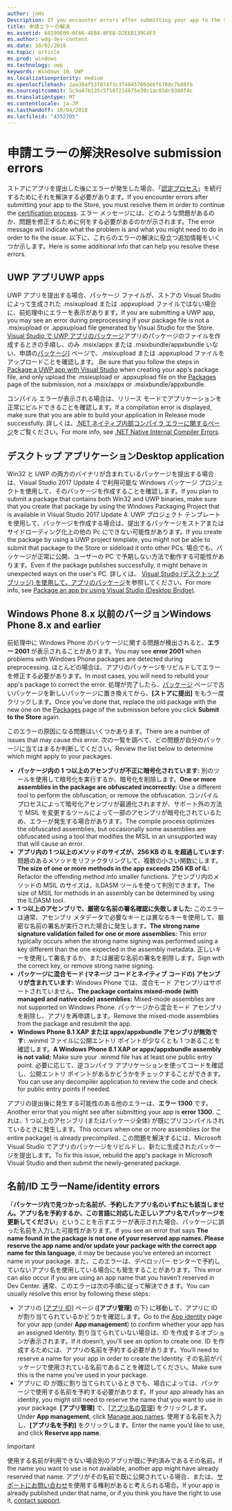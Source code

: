 ```yaml
---
author: jnHs
Description: If you encounter errors after submitting your app to the Store, you must resolve them in order to continue the certification process.
title: 申請エラーの解決
ms.assetid: 68199E09-0C66-4EB4-BFE8-D2EEB139C4F3
ms.author: wdg-dev-content
ms.date: 10/02/2018
ms.topic: article
ms.prod: windows
ms.technology: uwp
keywords: Windows 10、UWP
ms.localizationpriority: medium
ms.openlocfilehash: 2aa30af537874f3c3f4845706de6f6788c7b08fb
ms.sourcegitcommit: 5c9a47b135c5f587214675e39c1ac058c0380f4c
ms.translationtype: MT
ms.contentlocale: ja-JP
ms.lasthandoff: 10/04/2018
ms.locfileid: "4352705"
---
```

# <a name="resolve-submission-errors"></a><span data-ttu-id="94fa3-103">申請エラーの解決</span><span class="sxs-lookup"><span data-stu-id="94fa3-103">Resolve submission errors</span></span>

<span data-ttu-id="94fa3-104">ストアにアプリを提出した後にエラーが発生した場合、「[認定プロセス](the-app-certification-process.md)」を続行するためにそれを解決する必要があります。</span><span class="sxs-lookup"><span data-stu-id="94fa3-104">If you encounter errors after submitting your app to the Store, you must resolve them in order to continue the [certification process](the-app-certification-process.md).</span></span> <span data-ttu-id="94fa3-105">エラー メッセージには、どのような問題があるのか、問題を修正するために何をする必要があるのかが示されます。</span><span class="sxs-lookup"><span data-stu-id="94fa3-105">The error message will indicate what the problem is and what you might need to do in order to fix the issue.</span></span> <span data-ttu-id="94fa3-106">以下に、これらのエラーの解決に役立つ追加情報をいくつか示します。</span><span class="sxs-lookup"><span data-stu-id="94fa3-106">Here is some additional info that can help you resolve these errors.</span></span>

## <a name="uwp-apps"></a><span data-ttu-id="94fa3-107">UWP アプリ</span><span class="sxs-lookup"><span data-stu-id="94fa3-107">UWP apps</span></span>

<span data-ttu-id="94fa3-108">UWP アプリを提出する場合、パッケージ ファイルが、ストアの Visual Studio によって生成された .msixupload または .appxupload ファイルではない場合に、前処理中にエラーを表示があります。</span><span class="sxs-lookup"><span data-stu-id="94fa3-108">If you are submitting a UWP app, you may see an error during preprocessing if your package file is not a .msixupload or .appxupload file generated by Visual Studio for the Store.</span></span> <span data-ttu-id="94fa3-109">[Visual Studio で UWP アプリのパッケージ](../packaging/packaging-uwp-apps.md)アプリのパッケージのファイルを作成するときの手順し、のみ .msix/appx または .msixbundle/appxbundle いない、申請の[パッケージ](upload-app-packages.md)] ページで、.msixupload または .appxupload ファイルをアップロードことを確認します。.</span><span class="sxs-lookup"><span data-stu-id="94fa3-109">Be sure that you follow the steps in [Package a UWP app with Visual Studio](../packaging/packaging-uwp-apps.md) when creating your app's package file, and only upload the .msixupload or .appxupload file on the [Packages](upload-app-packages.md) page of the submission, not a .msix/appx or .msixbundle/appxbundle.</span></span>

<span data-ttu-id="94fa3-110">コンパイル エラーが表示される場合は、リリース モードでアプリケーションを正常にビルドできることを確認します。</span><span class="sxs-lookup"><span data-stu-id="94fa3-110">If a compilation error is displayed, make sure that you are able to build your application in Release mode successfully.</span></span> <span data-ttu-id="94fa3-111">詳しくは、[.NET ネイティブ内部コンパイラ エラーに関するページ](http://go.microsoft.com/fwlink/p/?LinkID=613098)をご覧ください。</span><span class="sxs-lookup"><span data-stu-id="94fa3-111">For more info, see [.NET Native Internal Compiler Errors](http://go.microsoft.com/fwlink/p/?LinkID=613098).</span></span>

## <a name="desktop-application"></a><span data-ttu-id="94fa3-112">デスクトップ アプリケーション</span><span class="sxs-lookup"><span data-stu-id="94fa3-112">Desktop application</span></span>

<span data-ttu-id="94fa3-113">Win32 と UWP の両方のバイナリが含まれているパッケージを提出する場合は、Visual Studio 2017 Update 4 で利用可能な Windows パッケージ プロジェクトを使用して、そのパッケージを作成することを確認します。</span><span class="sxs-lookup"><span data-stu-id="94fa3-113">If you plan to submit a package that contains both Win32 and UWP binaries, make sure that you create that package by using the Windows Packaging Project that is available in Visual Studio 2017 Update 4.</span></span> <span data-ttu-id="94fa3-114">UWP プロジェクト テンプレートを使用して、パッケージを作成する場合は、提出するパッケージをストアまたはサイドローディング化上の他の Pc にできない可能性があります。</span><span class="sxs-lookup"><span data-stu-id="94fa3-114">If you create the package by using a UWP project template, you might not be able to submit that package to the Store or sideload it onto other PCs.</span></span> <span data-ttu-id="94fa3-115">場合でも、パッケージが正常に公開、ユーザーの PC で予期しない方法で動作する可能性があります。</span><span class="sxs-lookup"><span data-stu-id="94fa3-115">Even if the package publishes successfully, it might behave in unexpected ways on the user's PC.</span></span> <span data-ttu-id="94fa3-116">詳しくは、 [Visual Studio (デスクトップ ブリッジ) を使用して、アプリのパッケージ]( https://docs.microsoft.com/windows/uwp/porting/desktop-to-uwp-packaging-dot-net)を参照してください。</span><span class="sxs-lookup"><span data-stu-id="94fa3-116">For more info, see [Package an app by using Visual Studio (Desktop Bridge)]( https://docs.microsoft.com/windows/uwp/porting/desktop-to-uwp-packaging-dot-net).</span></span>

## <a name="windows-phone-8x-and-earlier"></a><span data-ttu-id="94fa3-117">Windows Phone 8.x 以前のバージョン</span><span class="sxs-lookup"><span data-stu-id="94fa3-117">Windows Phone 8.x and earlier</span></span>

<span data-ttu-id="94fa3-118">前処理中に Windows Phone のパッケージに関する問題が検出されると、**エラー 2001** が表示されることがあります。</span><span class="sxs-lookup"><span data-stu-id="94fa3-118">You may see **error 2001** when problems with Windows Phone packages are detected during preprocessing.</span></span> <span data-ttu-id="94fa3-119">ほとんどの場合は、アプリのパッケージをリビルドしてエラーを修正する必要があります。</span><span class="sxs-lookup"><span data-stu-id="94fa3-119">In most cases, you will need to rebuild your app's package to correct the error.</span></span> <span data-ttu-id="94fa3-120">処理が完了したら、[パッケージ](upload-app-packages.md) ページで古いパッケージを新しいパッケージに置き換えてから、**[ストアに提出]** をもう一度クリックします。</span><span class="sxs-lookup"><span data-stu-id="94fa3-120">Once you've done that, replace the old package with the new one on the [Packages](upload-app-packages.md) page of the submission before you click **Submit to the Store** again.</span></span>

<span data-ttu-id="94fa3-121">このエラーの原因になる問題はいくつかあります。</span><span class="sxs-lookup"><span data-stu-id="94fa3-121">There are a number of issues that may cause this error.</span></span> <span data-ttu-id="94fa3-122">次の一覧を調べて、どの問題が自分のパッケージに当てはまるか判断してください。</span><span class="sxs-lookup"><span data-stu-id="94fa3-122">Review the list below to determine which might apply to your packages.</span></span>

-   <span data-ttu-id="94fa3-123">**パッケージ内の 1 つ以上のアセンブリが不正に暗号化されています:** 別のツールを使用して暗号化を実行するか、暗号化を削除します。</span><span class="sxs-lookup"><span data-stu-id="94fa3-123">**One or more assemblies in the package are obfuscated incorrectly:** Use a different tool to perform the obfuscation, or remove the obfuscation.</span></span> <span data-ttu-id="94fa3-124">コンパイル プロセスによって暗号化アセンブリが最適化されますが、サポート外の方法で MSIL を変更するツールによって一部のアセンブリが暗号化されているため、エラーが発生する場合があります。</span><span class="sxs-lookup"><span data-stu-id="94fa3-124">The compile process optimizes the obfuscated assemblies, but occasionally some assemblies are obfuscated using a tool that modifies the MSIL in an unsupported way that will cause an error.</span></span>
-   <span data-ttu-id="94fa3-125">**アプリ内の 1 つ以上のメソッドのサイズが、256 KB の IL を超過しています:** 問題のあるメソッドをリファクタリングして、複数の小さい関数にします。</span><span class="sxs-lookup"><span data-stu-id="94fa3-125">**The size of one or more methods in the app exceeds 256 KB of IL:** Refactor the offending method into smaller functions.</span></span> <span data-ttu-id="94fa3-126">アセンブリ内のメソッドの MSIL のサイズは、ILDASM ツールを使って判別できます。</span><span class="sxs-lookup"><span data-stu-id="94fa3-126">The size of MSIL for methods in an assembly can be determined by using the ILDASM tool.</span></span>
-   <span data-ttu-id="94fa3-127">**1 つ以上のアセンブリで、厳密な名前の署名確認に失敗しました:** このエラーは通常、アセンブリ メタデータで必要なキーとは異なるキーを使用して、厳密な名前の署名が実行された場合に発生します。</span><span class="sxs-lookup"><span data-stu-id="94fa3-127">**The strong name signature validation failed for one or more assemblies:** This error typically occurs when the strong name signing was performed using a key different than the one expected in the assembly metadata.</span></span> <span data-ttu-id="94fa3-128">正しいキーを使用して署名するか、または厳密な名前の署名を削除します。</span><span class="sxs-lookup"><span data-stu-id="94fa3-128">Sign with the correct key, or remove strong name signing.</span></span>
-   <span data-ttu-id="94fa3-129">**パッケージに混合モード (マネージ コードとネイティブ コードの) アセンブリが含まれています:** Windows Phone では、混合モード アセンブリはサポートされていません。</span><span class="sxs-lookup"><span data-stu-id="94fa3-129">**The package contains mixed-mode (with managed and native code) assemblies:** Mixed-mode assemblies are not supported on Windows Phone.</span></span> <span data-ttu-id="94fa3-130">パッケージから混合モード アセンブリを削除し、アプリを再申請します。</span><span class="sxs-lookup"><span data-stu-id="94fa3-130">Remove the mixed-mode assemblies from the package and resubmit the app.</span></span>
-   <span data-ttu-id="94fa3-131">**Windows Phone 8.1 XAP または appx/appxbundle アセンブリが無効です:** .winmd ファイルに公開エントリ ポイントが少なくとも 1 つあることを確認します。</span><span class="sxs-lookup"><span data-stu-id="94fa3-131">**A Windows Phone 8.1 XAP or appx/appxbundle assembly is not valid:** Make sure your .winmd file has at least one public entry point.</span></span> <span data-ttu-id="94fa3-132">必要に応じて、逆コンパイラ アプリケーションを使ってコードを確認し、公開エントリ ポイントがあるかどうかをチェックすることができます。</span><span class="sxs-lookup"><span data-stu-id="94fa3-132">You can use any decompiler application to review the code and check for public entry points if needed.</span></span>

<span data-ttu-id="94fa3-133">アプリの提出後に発生する可能性のある他のエラーは、**エラー 1300** です。</span><span class="sxs-lookup"><span data-stu-id="94fa3-133">Another error that you might see after submitting your app is **error 1300**.</span></span> <span data-ttu-id="94fa3-134">これは、1 つ以上のアセンブリ (またはパッケージ全体) が既にプリコンパイルされているときに発生します。</span><span class="sxs-lookup"><span data-stu-id="94fa3-134">This occurs when one or more assemblies (or the entire package) is already precompiled.</span></span> <span data-ttu-id="94fa3-135">この問題を解決するには、Microsoft Visual Studio でアプリのパッケージをリビルドし、新たに生成されたパッケージを提出します。</span><span class="sxs-lookup"><span data-stu-id="94fa3-135">To fix this issue, rebuild the app's package in Microsoft Visual Studio and then submit the newly-generated package.</span></span>

## <a name="nameidentity-errors"></a><span data-ttu-id="94fa3-136">名前/ID エラー</span><span class="sxs-lookup"><span data-stu-id="94fa3-136">Name/identity errors</span></span>

<span data-ttu-id="94fa3-137">「**パッケージ内で見つかった名前が、予約したアプリ名のいずれにも該当しません。アプリ名を予約するか、この言語に対応した正しいアプリ名でパッケージを更新してください**」ということを示すエラーが表示された場合、パッケージに誤った名前を入力した可能性があります。</span><span class="sxs-lookup"><span data-stu-id="94fa3-137">If you see an error that says **The name found in the package is not one of your reserved app names. Please reserve the app name and/or update your package with the correct app name for this language**, it may be because you’ve entered an incorrect name in your package.</span></span> <span data-ttu-id="94fa3-138">また、このエラーは、デベロッパー センターで予約していないアプリ名を使用している場合にも発生することがあります。</span><span class="sxs-lookup"><span data-stu-id="94fa3-138">This error can also occur if you are using an app name that you haven’t reserved in Dev Center.</span></span> <span data-ttu-id="94fa3-139">通常、このエラーは次の手順に従って解決できます。</span><span class="sxs-lookup"><span data-stu-id="94fa3-139">You can usually resolve this error by following these steps:</span></span>

- <span data-ttu-id="94fa3-140">アプリの [[アプリ ID]](view-app-identity-details.md) ページ (**[アプリ管理]** の下) に移動して、アプリに ID が割り当てられているかどうかを確認します。</span><span class="sxs-lookup"><span data-stu-id="94fa3-140">Go to the [App identity](view-app-identity-details.md) page for your app (under **App management**) to confirm whether your app has an assigned Identity.</span></span> <span data-ttu-id="94fa3-141">割り当てられていない場合は、ID を作成するオプションが表示されます。</span><span class="sxs-lookup"><span data-stu-id="94fa3-141">If it doesn’t, you’ll see an option to create one.</span></span> <span data-ttu-id="94fa3-142">ID を作成するためには、アプリの名前を予約する必要があります。</span><span class="sxs-lookup"><span data-stu-id="94fa3-142">You’ll need to reserve a name for your app in order to create the Identity.</span></span> <span data-ttu-id="94fa3-143">その名前がパッケージで使用されている名前であることを確認してください。</span><span class="sxs-lookup"><span data-stu-id="94fa3-143">Make sure this is the name you’ve used in your package.</span></span>
- <span data-ttu-id="94fa3-144">アプリに ID が既に割り当てられているときでも、場合によっては、パッケージで使用する名前を予約する必要があります。</span><span class="sxs-lookup"><span data-stu-id="94fa3-144">If your app already has an identity, you might still need to reserve the name that you want to use in your package.</span></span> <span data-ttu-id="94fa3-145">**[アプリ管理]** で、[[アプリ名の管理]](manage-app-names.md) をクリックします。</span><span class="sxs-lookup"><span data-stu-id="94fa3-145">Under **App management**, click [Manage app names](manage-app-names.md).</span></span> <span data-ttu-id="94fa3-146">使用する名前を入力し、**[アプリ名を予約]** をクリックします。</span><span class="sxs-lookup"><span data-stu-id="94fa3-146">Enter the name you’d like to use, and click **Reserve app name**.</span></span>

> [!IMPORTANT]
>  <span data-ttu-id="94fa3-147">使用する名前が利用できない場合別のアプリが既に予約済みであるその名前。</span><span class="sxs-lookup"><span data-stu-id="94fa3-147">If the name you want to use is not available, another app might have already reserved that name.</span></span> <span data-ttu-id="94fa3-148">アプリがその名前で既に公開されている場合、または、[サポートにお問い合わせ](https://go.microsoft.com/fwlink/p/?LinkId=331509)を使用する権利があると考えられる場合。</span><span class="sxs-lookup"><span data-stu-id="94fa3-148">If your app is already published under that name, or if you think you have the right to use it, [contact support](https://go.microsoft.com/fwlink/p/?LinkId=331509).</span></span>  

 

 




